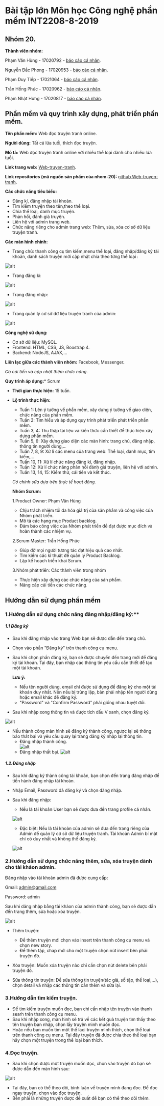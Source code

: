 # Bài tập lớn Môn học Công nghệ phần mềm INT2208-8-2019
## Nhóm 20.

**Thành viên nhóm:**

   Phạm Văn Hùng - 17020792 - [báo cáo cá nhân](https://github.com/phamhung99/INT2208-8-2019/tree/master/PhamVanHung).
  
   Nguyễn Đắc Phong - 17020953 - [báo cáo cá nhân](https://github.com/Nguyendacphong09/INT2208-8-2019/tree/master/NguyenDacPhong).
  
   Phạm Duy Tiếp - 17021064 - [báo cáo cá nhân](https://github.com/tiep2999/INT2208-8-2019/tree/master/PhamDuyTiep).
  
   Trần Hồng Phúc - 17020962 - [báo cáo cá nhân](https://github.com/17020962/INT2208-8-2019/tree/master/TranHongPhuc).
  
   Phạm Nhật Hưng - 17020817 - [báo cáo cá nhân](https://github.com/SkyHunter666/INT2208-8-2019/tree/master/PhamNhatHung).

## Phần mềm và quy trình xây dựng, phát triển phần mềm.

**Tên phần mềm:** Web đọc truyện tranh online.

**Người dùng:** Tất cả lứa tuổi, thích đọc truyện.

**Mô tả:** Web đọc truyện tranh online với nhiều thể loại dành cho nhiều lứa tuổi.

**Link trang web:** [Web-truyen-tranh](https://afternoon-gorge-98922.herokuapp.com/?fbclid=IwAR1Y6H9KRQORxnZ4Ux0ViRx64Tq0uWPh2bId4Rhwl4C8rbbdatYqRwYxOyU).

**Link repositories (mã nguồn sản phẩm của nhom-20):** [github Web-truyen-tranh](https://github.com/tiep2999/Website-truyen-tranh).

**Các chức năng tiêu biểu:**

  - Đăng kí, đăng nhập tài khoản.
  - Tìm kiếm truyện theo tên,theo thể loại.
  - Chia thể loại, danh mục truyện.
  - Phản hồi, đánh giá truyện.
  - Liên hệ với admin trang web. 
  - Chức năng riêng cho admin trang web: Thêm, sửa, xóa cơ sở dữ liệu truyện tranh.

**Các màn hình chính:** 

  - Trang chủ: thanh công cụ tìm kiếm,menu thể loại, đăng nhập/đăng ký tài khoản, danh sách truyện mới cập nhật chia theo từng thể loại :
  
  ![alt](https://github.com/tiep2999/aaaa/blob/master/home1.png)
  
  - Trang đăng kí:
  
  ![alt](https://github.com/tiep2999/aaaa/blob/master/logup.png)
  
  - Trang đăng nhập:
  
  ![alt](https://github.com/tiep2999/aaaa/blob/master/login.png)
  
  - Trang quản lý cơ sở dữ liệu truyện tranh của admin:
  
  ![alt](https://github.com/tiep2999/aaaa/blob/master/admin.png)
  
 **Công nghệ sử dụng:**
  + Cơ sở dữ liệu: MySQL.
  + Frontend: HTML, CSS, JS, Boostrap 4.
  + Backend: NodeJS, AJAX,... 
 
 **Liên lạc giữa các thành viên nhóm:** Facebook, Messenger.
 
  *Có cải tiến và cập nhật thêm chức năng.*
  
 **Quy trình áp dụng:*** Scrum
  
  - **Thời gian thực hiện:** 15 tuần.
  
  - **Lộ trình thực hiện:**
    - Tuần 1: Lên ý tưởng về phần mềm, xây dựng ý tưởng về giao diện, chức năng của phần mềm.
    - Tuần 2: Tìm hiểu và áp dụng quy trình phát triển phát triển phần mềm.
    - Tuần 3, 4: Thu thập tài liệu và kiến thức cần thiết để thực hiện xây dựng phần mềm.
    - Tuần 5, 6: Xây dựng giao diện các màn hình: trang chủ, đăng nhập, thông tin người dùng,...
    - Tuần 7, 8, 9: Xử lí các menu của trang web: Thể loại, danh mục, tìm kiếm,...
    - Tuần 10, 11: Xử lí chức năng đăng kí, đăng nhập.
    - Tuần 12: Xử lí chức năng phản hổi đánh giá truyện, liên hệ với admin.
    - Tuần 13, 14, 15: Kiểm thử, cải tiến và kết thúc.
    
    *Có chỉnh sửa dựa trên thực tế hoạt động.*
    
    **Nhóm Scrum:**
    
    1.Product Owner: Phạm Văn Hùng 
      - Chịu trách nhiệm tối đa hóa giá trị của sản phẩm và công việc của Nhóm phát triển.
      - Mô tả các hạng mục Product backlog.
      - Đảm bảo công việc của Nhóm phát triển để đạt được mục đích và hoàn thành các nhiệm vụ.
      
    2.Scrum Master: Trần Hồng Phúc
      - Giúp đỡ mọi người tương tác đạt hiệu quả cao nhất.
      - Tìm kiếm các kĩ thuật để quản lý Product Backlog.
      - Lập kế hoạch triển khai Scrum.
      
    3.Nhóm phát triển: Các thành viên trong nhóm
      - Thực hiện xây dựng các chức năng của sản phẩm.
      - Nâng cấp cải tiến các chức năng.
      
 ## Hướng dẫn sử dụng phần mềm
   
   ### 1.Hướng dẫn sử dụng chức năng đăng nhập/đăng ký:**
   
   ##### 1.1 Đăng ký
   - Sau khi đăng nhập vào trang Web bạn sẽ được dẫn đến trang chủ.
   - Chọn vào phần "Đăng ký" trên thanh công cụ menu.
   - Sau khi chọn phần đăng ký, bạn sẽ được chuyển đến trang mới để đăng ký tài khoản. Tại đây, bạn nhập các thông tin yêu cầu cần            thiết để tạo một tài khoản.
   
     **Lưu ý:**
     - Nếu tên người dùng, email chỉ được sử dụng để đăng ký cho một tài khoản duy nhất. Nên nếu bị trùng lặp, bản phải nhập tên người          dùng hoặc email khác để đăng ký.
     - "Password" và "Confirm Password" phải giống nhau tuyệt đối.
     
   - Sau khi nhập xong thông tin và được tích dấu V xanh, chọn đăng ký.
   
   ![alt](https://github.com/tiep2999/aaaa/blob/master/CNPM/enterLog.png)
     
   - Nếu thành công màn hình sẽ đăng ký thành công, ngược lại sẽ thông báo thất bại và yêu cầu quay lại trang đăng ký nhập lại thông          tin.
     - Đăng nhập thành công.  
   ![alt](https://github.com/tiep2999/aaaa/blob/master/CNPM/loginOK.png)
     - Đăng nhập thất bại.
   ![alt](https://github.com/tiep2999/aaaa/blob/master/CNPM/failLog.png)
   
   ##### 1.2.Đăng nhập
   
   - Sau khi đăng ký thành công tài khoản, bạn chọn đến trang đăng nhập để tiến hành đăng nhập tài khoản.
   - Nhập Email, Password đã đăng ký và chọn đăng nhập.
   - Sau khi đăng nhập:
      - Nếu là tài khoản User bạn sẽ được đưa đến trang profile cá nhân.
      
      ![alt](https://github.com/tiep2999/aaaa/blob/master/CNPM/profile.png)
      
      - Đặc biệt: Nếu là tài khoản của admin sẽ đưa đến trang riêng của Admin để quản lý cơ sở dữ liệu truyện tranh. Tài khoản Admin bí         mật chỉ có duy nhất và không thể đăng ký.
      
      ![alt](https://github.com/tiep2999/aaaa/blob/master/CNPM/admin.png)
      
  ### 2.Hướng dẫn sử dụng chức năng thêm, sửa, xóa truyện dành cho tài khảon admin.
  
  Đăng nhập vào tài khoản admin đã được cung cấp:

  Gmail: admin@gmail.com

  Password: admin
  
  Sau khi dăng nhập bằng tài khảon của admin thành công, bạn sẽ được dẫn đến trang thêm, sửa hoặc xóa truyện.
  
  ![alt](https://github.com/tiep2999/aaaa/blob/master/CNPM/admin.png)
  
   - Thêm truyện:
     - Để thêm truyện mới chọn vào insert trên thanh công cụ menu và chọn new story.
     - Để thêm tập, chap mới cho một truyện chọn nút insert bên phải truyện đó.
     
   - Xóa truyện: Muốn xóa truyện nào chỉ cần chọn nút delete bên phải truyện đó.
   
   - Sửa thông tin truyện: Để sửa thông tin truyện(tác giả, số tập, thể loại,...), chọn detail và nhập các thông tin cần thêm và sửa lại.
   
  ### 3.Hướng dẫn tìm kiếm truyện.
  
   - Để tìm kiếm truyện muốn đọc, bạn chỉ cần nhập tên truyện vào thanh searh trên thanh công cụ menu.
   - Sau khi nhập xong, màn hình sẽ trả về các kết quả truyện tìm thấy theo tên truyện bạn nhập, chọn lấy truyện mình muốn đọc.
   - Hoặc nếu bạn muốn tìm một thể laoị truyện mình thích, chọn thể loại trên thanh công cụ menu. Tại đây truyện đã được chia theo thể loại bạn hãy chọn một truyện trong thể loại bạn thích.
   
  ### 4.Đọc truyện.
  
   - Sau khi chọn được một truyện muốn đọc, chọn vào truyện đó bạn sẽ được dẫn đến màn hình sau:
   
   ![alt](https://github.com/tiep2999/aaaa/blob/master/readstory.png)
   
   - Tại đây, bạn có thể theo dõi, bình luận về truyện mình đang đọc. Để đọc ngay truyện, chọn vào đọc truyện.
   - Bên phải là những truyện được đề xuất để bạn có thể theo dõi thêm.
   

